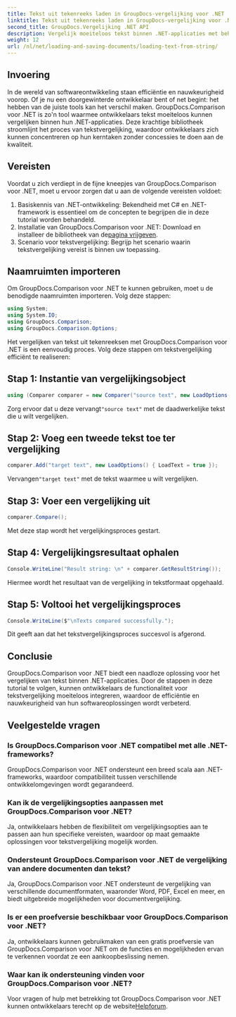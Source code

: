 ```yaml
---
title: Tekst uit tekenreeks laden in GroupDocs-vergelijking voor .NET
linktitle: Tekst uit tekenreeks laden in GroupDocs-vergelijking voor .NET
second_title: GroupDocs.Vergelijking .NET API
description: Vergelijk moeiteloos tekst binnen .NET-applicaties met behulp van de GroupDocs.Comparison-bibliotheek. Verbeter de efficiëntie en nauwkeurigheid met naadloze integratie.
weight: 12
url: /nl/net/loading-and-saving-documents/loading-text-from-string/
---
```

## Invoering
In de wereld van softwareontwikkeling staan efficiëntie en nauwkeurigheid voorop. Of je nu een doorgewinterde ontwikkelaar bent of net begint: het hebben van de juiste tools kan het verschil maken. GroupDocs.Comparison voor .NET is zo'n tool waarmee ontwikkelaars tekst moeiteloos kunnen vergelijken binnen hun .NET-applicaties. Deze krachtige bibliotheek stroomlijnt het proces van tekstvergelijking, waardoor ontwikkelaars zich kunnen concentreren op hun kerntaken zonder concessies te doen aan de kwaliteit.
## Vereisten
Voordat u zich verdiept in de fijne kneepjes van GroupDocs.Comparison voor .NET, moet u ervoor zorgen dat u aan de volgende vereisten voldoet:
1. Basiskennis van .NET-ontwikkeling: Bekendheid met C# en .NET-framework is essentieel om de concepten te begrijpen die in deze tutorial worden behandeld.
2.  Installatie van GroupDocs.Comparison voor .NET: Download en installeer de bibliotheek van de[pagina vrijgeven](https://releases.groupdocs.com/comparison/net/).
3. Scenario voor tekstvergelijking: Begrijp het scenario waarin tekstvergelijking vereist is binnen uw toepassing.

## Naamruimten importeren
Om GroupDocs.Comparison voor .NET te kunnen gebruiken, moet u de benodigde naamruimten importeren. Volg deze stappen:

```csharp
using System;
using System.IO;
using GroupDocs.Comparison;
using GroupDocs.Comparison.Options;
```
Het vergelijken van tekst uit tekenreeksen met GroupDocs.Comparison voor .NET is een eenvoudig proces. Volg deze stappen om tekstvergelijking efficiënt te realiseren:
## Stap 1: Instantie van vergelijkingsobject
```csharp
using (Comparer comparer = new Comparer("source text", new LoadOptions() { LoadText = true }))
```
 Zorg ervoor dat u deze vervangt`"source text"` met de daadwerkelijke tekst die u wilt vergelijken.
## Stap 2: Voeg een tweede tekst toe ter vergelijking
```csharp
comparer.Add("target text", new LoadOptions() { LoadText = true });
```
 Vervangen`"target text"` met de tekst waarmee u wilt vergelijken.
## Stap 3: Voer een vergelijking uit
```csharp
comparer.Compare();
```
Met deze stap wordt het vergelijkingsproces gestart.
## Stap 4: Vergelijkingsresultaat ophalen
```csharp
Console.WriteLine("Result string: \n" + comparer.GetResultString());
```
Hiermee wordt het resultaat van de vergelijking in tekstformaat opgehaald.
## Stap 5: Voltooi het vergelijkingsproces
```csharp
Console.WriteLine($"\nTexts compared successfully.");
```
Dit geeft aan dat het tekstvergelijkingsproces succesvol is afgerond.

## Conclusie
GroupDocs.Comparison voor .NET biedt een naadloze oplossing voor het vergelijken van tekst binnen .NET-applicaties. Door de stappen in deze tutorial te volgen, kunnen ontwikkelaars de functionaliteit voor tekstvergelijking moeiteloos integreren, waardoor de efficiëntie en nauwkeurigheid van hun softwareoplossingen wordt verbeterd.
## Veelgestelde vragen
### Is GroupDocs.Comparison voor .NET compatibel met alle .NET-frameworks?
GroupDocs.Comparison voor .NET ondersteunt een breed scala aan .NET-frameworks, waardoor compatibiliteit tussen verschillende ontwikkelomgevingen wordt gegarandeerd.
### Kan ik de vergelijkingsopties aanpassen met GroupDocs.Comparison voor .NET?
Ja, ontwikkelaars hebben de flexibiliteit om vergelijkingsopties aan te passen aan hun specifieke vereisten, waardoor op maat gemaakte oplossingen voor tekstvergelijking mogelijk worden.
### Ondersteunt GroupDocs.Comparison voor .NET de vergelijking van andere documenten dan tekst?
Ja, GroupDocs.Comparison voor .NET ondersteunt de vergelijking van verschillende documentformaten, waaronder Word, PDF, Excel en meer, en biedt uitgebreide mogelijkheden voor documentvergelijking.
### Is er een proefversie beschikbaar voor GroupDocs.Comparison voor .NET?
Ja, ontwikkelaars kunnen gebruikmaken van een gratis proefversie van GroupDocs.Comparison voor .NET om de functies en mogelijkheden ervan te verkennen voordat ze een aankoopbeslissing nemen.
### Waar kan ik ondersteuning vinden voor GroupDocs.Comparison voor .NET?
 Voor vragen of hulp met betrekking tot GroupDocs.Comparison voor .NET kunnen ontwikkelaars terecht op de website[Helpforum](https://forum.groupdocs.com/c/comparison/12).